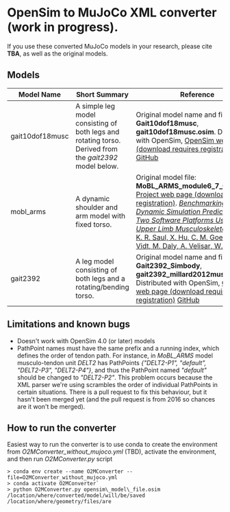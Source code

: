 # OpenSim to MuJoCo XML converter (work in progress).

If you use these converted MuJoCo models in your research, please cite **TBA**, as well as the original models.


## Models

| Model Name      | Short Summary                                                                                           | Reference                                                                                                                                                                                                                                                             |
|-----------------|---------------------------------------------------------------------------------------------------------|-----------------------------------------------------------------------------------------------------------------------------------------------------------------------------------------------------------------------------------------------------------------------|
| gait10dof18musc | A simple leg model consisting of both legs and rotating torso. Derived from the *gait2392* model below. | Original model name and file name: **Gait10dof18musc**, **gait10dof18musc.osim**. Distributed with OpenSim,  [OpenSim web page (download requires registration)](https://simtk.org/frs/download.php?file_id=4081) [GitHub](https://github.com/opensim-org/opensim-models/tree/master/Models/Gait10dof18musc)  |
| mobl_arms       | A dynamic shoulder and arm model with fixed torso.                                                      | Original model file: **MoBL_ARMS_module6_7_CMC.osim**. [Project web page (download requires registration)](https://simtk.org/frs/?group_id=657). [*Benchmarking of Dynamic Simulation Predictions in Two Software Platforms Using an Upper Limb Musculoskeletal Model*, K. R. Saul, X. Hu, C. M. Goehler, M. E. Vidt, M. Daly, A. Velisar, W. M. Murray](https://pubmed.ncbi.nlm.nih.gov/24995410/) |
| gait2392        | A leg model consisting of both legs and a rotating/bending torso.                                       | Original model name and file name: **Gait2392_Simbody**, **gait2392_millard2012muscle.osim**. Distributed with OpenSim, [OpenSim web page (download requires registration)](https://simtk.org/frs/download.php?file_id=4081) [GitHub](https://github.com/opensim-org/opensim-models/tree/master/Models/Gait2392_Simbody) |


## Limitations and known bugs

- Doesn't work with OpenSim 4.0 (or later) models
- PathPoint names must have the same prefix and a running index, which defines the order of tendon path. For instance, in *MoBL_ARMS* model musculo-tendon unit *DELT2* has PathPoints *{"DELT2-P1", "default", "DELT2-P3", "DELT2-P4"}*, and thus the PathPoint named _"default"_ should be changed to _"DELT2-P2"_. This problem occurs because the XML parser we're using scrambles the order of individual PathPoints in certain situations. There is a pull request to fix this behaviour, but it hasn't been merged yet (and the pull request is from 2016 so chances are it won't be merged).





## How to run the converter

Easiest way to run the converter is to use conda to create the environment from *O2MConverter\_without\_mujoco.yml* (TBD), activate the environment, and then run *O2MConverter.py* script

```
> conda env create --name O2MConverter --file=O2MConverter_without_mujoco.yml
> conda activate O2MConverter`
> python O2MConverter.py opensim\_model\_file.osim /location/where/converted/model/will/be/saved /location/where/geometry/files/are
```

